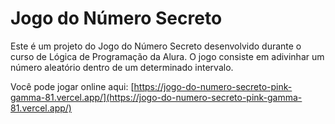 # Jogo do Número Secreto

Este é um projeto do Jogo do Número Secreto desenvolvido durante o curso de Lógica de Programação da Alura. O jogo consiste em adivinhar um número aleatório dentro de um determinado intervalo.

Você pode jogar online aqui: [https://jogo-do-numero-secreto-pink-gamma-81.vercel.app/](https://jogo-do-numero-secreto-pink-gamma-81.vercel.app/)
